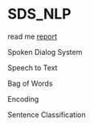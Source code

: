 # SDS_NLP

read me [report](AI.pdf)

Spoken Dialog System 

Speech to Text

Bag of Words

Encoding

Sentence Classification
